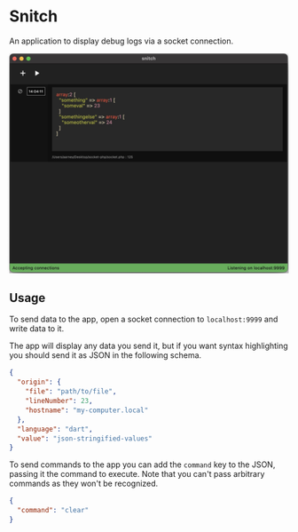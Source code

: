 # Snitch

An application to display debug logs via a socket connection.

![Screenshot of Snitch](screenshot.jpg)

## Usage

To send data to the app, open a socket connection to `localhost:9999` and write data to it.

The app will display any data you send it, but if you want syntax highlighting you should send it as JSON in the following schema.

```json
{
  "origin": {
    "file": "path/to/file",
    "lineNumber": 23,
    "hostname": "my-computer.local"
  },
  "language": "dart",
  "value": "json-stringified-values"
}
```

To send commands to the app you can add the `command` key to the JSON, passing it the command to execute. Note that you can't pass arbitrary commands as they won't be recognized.

```json
{
  "command": "clear"
}
```